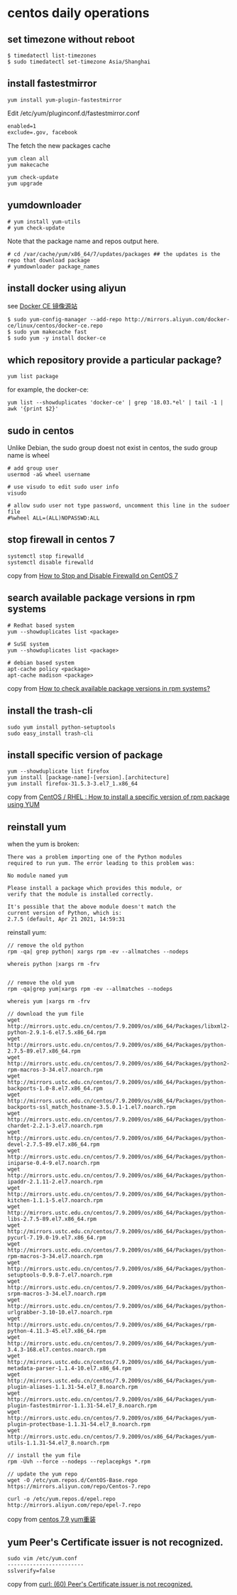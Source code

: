 # centos daily operations

## set timezone without reboot

``` shell
$ timedatectl list-timezones
$ sudo timedatectl set-timezone Asia/Shanghai
```

## install fastestmirror

``` shell
yum install yum-plugin-fastestmirror
```
Edit /etc/yum/pluginconf.d/fastestmirror.conf

``` shell
enabled=1
exclude=.gov, facebook
```
The fetch the new packages cache

``` shell
yum clean all
yum makecache

yum check-update
yum upgrade
```

## yumdownloader

``` shell
# yum install yum-utils
# yum check-update

```
Note that the package name and repos output here.

``` shell
# cd /var/cache/yum/x86_64/7/updates/packages ## the updates is the repo that download package
# yumdownloader package_names
```


## install docker using aliyun

see [Docker CE 镜像源站](https://yq.aliyun.com/articles/110806)
``` shell
$ sudo yum-config-manager --add-repo http://mirrors.aliyun.com/docker-ce/linux/centos/docker-ce.repo
$ sudo yum makecache fast
$ sudo yum -y install docker-ce
```


## which  repository provide a particular package?

``` shell
yum list package
```
for example, the docker-ce:

``` shell
yum list --showduplicates 'docker-ce' | grep '18.03.*el' | tail -1 | awk '{print $2}'
```

## sudo in centos
Unlike Debian, the sudo group doest not exist in centos, the sudo group name is wheel
``` shell
# add group user
usermod -aG wheel username

# use visudo to edit sudo user info
visudo

# allow sudo user not type password, uncomment this line in the sudoer file
#%wheel ALL=(ALL)NOPASSWD:ALL
```

## stop firewall in centos 7

``` shell
systemctl stop firewalld
systemctl disable firewalld
```
copy from [How to Stop and Disable Firewalld on CentOS 7](https://www.liquidweb.com/kb/how-to-stop-and-disable-firewalld-on-centos-7/)

## search available package versions in rpm systems

``` shell
# Redhat based system
yum --showduplicates list <package>

# SuSE system
yum --showduplicates list <package>

# debian based system
apt-cache policy <package>
apt-cache madison <package>
```
copy from [How to check available package versions in rpm systems?](https://unix.stackexchange.com/questions/6263/how-to-check-available-package-versions-in-rpm-systems)

## install the trash-cli

``` shell
sudo yum install python-setuptools
sudo easy_install trash-cli
```

## install specific version of package

``` shell
yum --showduplicate list firefox
yum install [package-name]-[version].[architecture]
yum install firefox-31.5.3-3.el7_1.x86_64
```
copy from [CentOS / RHEL : How to install a specific version of rpm package using YUM](https://www.thegeekdiary.com/centos-rhel-how-to-install-a-specific-version-of-rpm-package-using-yum/)

## reinstall yum
when the yum is broken:

```
There was a problem importing one of the Python modules
required to run yum. The error leading to this problem was:

No module named yum

Please install a package which provides this module, or
verify that the module is installed correctly.

It's possible that the above module doesn't match the
current version of Python, which is:
2.7.5 (default, Apr 21 2021, 14:59:31
```

reinstall yum:
``` shell
// remove the old python
rpm -qa| grep python| xargs rpm -ev --allmatches --nodeps

whereis python |xargs rm -frv


// remove the old yum
rpm -qa|grep yum|xargs rpm -ev --allmatches --nodeps

whereis yum |xargs rm -frv

// download the yum file
wget http://mirrors.ustc.edu.cn/centos/7.9.2009/os/x86_64/Packages/libxml2-python-2.9.1-6.el7.5.x86_64.rpm
wget http://mirrors.ustc.edu.cn/centos/7.9.2009/os/x86_64/Packages/python-2.7.5-89.el7.x86_64.rpm
wget http://mirrors.ustc.edu.cn/centos/7.9.2009/os/x86_64/Packages/python2-rpm-macros-3-34.el7.noarch.rpm
wget http://mirrors.ustc.edu.cn/centos/7.9.2009/os/x86_64/Packages/python-backports-1.0-8.el7.x86_64.rpm
wget http://mirrors.ustc.edu.cn/centos/7.9.2009/os/x86_64/Packages/python-backports-ssl_match_hostname-3.5.0.1-1.el7.noarch.rpm
wget http://mirrors.ustc.edu.cn/centos/7.9.2009/os/x86_64/Packages/python-chardet-2.2.1-3.el7.noarch.rpm
wget http://mirrors.ustc.edu.cn/centos/7.9.2009/os/x86_64/Packages/python-devel-2.7.5-89.el7.x86_64.rpm
wget http://mirrors.ustc.edu.cn/centos/7.9.2009/os/x86_64/Packages/python-iniparse-0.4-9.el7.noarch.rpm
wget http://mirrors.ustc.edu.cn/centos/7.9.2009/os/x86_64/Packages/python-ipaddr-2.1.11-2.el7.noarch.rpm
wget http://mirrors.ustc.edu.cn/centos/7.9.2009/os/x86_64/Packages/python-kitchen-1.1.1-5.el7.noarch.rpm
wget http://mirrors.ustc.edu.cn/centos/7.9.2009/os/x86_64/Packages/python-libs-2.7.5-89.el7.x86_64.rpm
wget http://mirrors.ustc.edu.cn/centos/7.9.2009/os/x86_64/Packages/python-pycurl-7.19.0-19.el7.x86_64.rpm
wget http://mirrors.ustc.edu.cn/centos/7.9.2009/os/x86_64/Packages/python-rpm-macros-3-34.el7.noarch.rpm
wget http://mirrors.ustc.edu.cn/centos/7.9.2009/os/x86_64/Packages/python-setuptools-0.9.8-7.el7.noarch.rpm
wget http://mirrors.ustc.edu.cn/centos/7.9.2009/os/x86_64/Packages/python-srpm-macros-3-34.el7.noarch.rpm
wget http://mirrors.ustc.edu.cn/centos/7.9.2009/os/x86_64/Packages/python-urlgrabber-3.10-10.el7.noarch.rpm
wget http://mirrors.ustc.edu.cn/centos/7.9.2009/os/x86_64/Packages/rpm-python-4.11.3-45.el7.x86_64.rpm
wget http://mirrors.ustc.edu.cn/centos/7.9.2009/os/x86_64/Packages/yum-3.4.3-168.el7.centos.noarch.rpm
wget http://mirrors.ustc.edu.cn/centos/7.9.2009/os/x86_64/Packages/yum-metadata-parser-1.1.4-10.el7.x86_64.rpm
wget http://mirrors.ustc.edu.cn/centos/7.9.2009/os/x86_64/Packages/yum-plugin-aliases-1.1.31-54.el7_8.noarch.rpm
wget http://mirrors.ustc.edu.cn/centos/7.9.2009/os/x86_64/Packages/yum-plugin-fastestmirror-1.1.31-54.el7_8.noarch.rpm
wget http://mirrors.ustc.edu.cn/centos/7.9.2009/os/x86_64/Packages/yum-plugin-protectbase-1.1.31-54.el7_8.noarch.rpm
wget http://mirrors.ustc.edu.cn/centos/7.9.2009/os/x86_64/Packages/yum-utils-1.1.31-54.el7_8.noarch.rpm

// install the yum file
rpm -Uvh --force --nodeps --replacepkgs *.rpm

// update the yum repo
wget -O /etc/yum.repos.d/CentOS-Base.repo https://mirrors.aliyun.com/repo/Centos-7.repo

curl -o /etc/yum.repos.d/epel.repo http://mirrors.aliyun.com/repo/epel-7.repo

```
copy from [centos 7.9 yum重装](https://blog.jairmir.com/index.php/2021/04/21/centos7-9-yum%E9%87%8D%E8%A3%85/)

## yum Peer's Certificate issuer is not recognized.

``` shell
sudo vim /etc/yum.conf
------------------------
sslverify=false
```
copy from [curl: (60) Peer's Certificate issuer is not recognized.](https://stackoverflow.com/questions/47676980/curl-60-peers-certificate-issuer-is-not-recognized)

